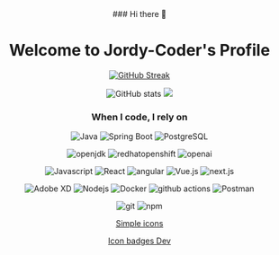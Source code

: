 <div align="center">
  ### Hi there 👋

<!--
**darksos34/darksos34** is a ✨ _special_ ✨ repository because its `README.md` (this file) appears on your GitHub profile.

Here are some ideas to get you started:

- 🔭 I’m currently working on ...
- 🌱 I’m currently learning ...
- 👯 I’m looking to collaborate on ...
- 🤔 I’m looking for help with ...
- 💬 Ask me about ...
- 📫 How to reach me: ...
- 😄 Pronouns: ...
- ⚡ Fun fact: ...
-->

# Welcome to Jordy-Coder's Profile                          

[![GitHub Streak](https://streak-stats.demolab.com?user=darksos34&theme=one-dark-pro&date_format=M%20j%5B%2C%20Y%5D)](https://streak-stats.demolab.com/?user=darksos34&theme=one-dark-pro&date_format=M%20j%5B%2C%20Y%5D)

![GitHub stats](https://github-readme-stats.vercel.app/api?username=darksos34&hide_border=true&show_icons=true&bg_color=151515&title_color=fb4362&icon_color=fb4362&text_bold=false&text_color=9e9e9e)
![](https://github-readme-stats.vercel.app/api/top-langs/?username=darksos34&hide_progress=true&theme=default&hide=html,css,php&langs_count=15)
<h3>When I code, I rely on</h3>
<p>
  <img alt="Java" src="https://img.shields.io/badge/Java-ED8B00?style=for-the-badge&logo=openjdk&logoColor=white"/>
  <img alt="Spring Boot" src="https://img.shields.io/badge/-springboot-6DB33F?style=flat-square&logo=springboot&logoColor=white"/>
  <img alt="PostgreSQL" src="https://img.shields.io/badge/-PostgreSQL-4169E1?style=flat-square&logo=PostgreSQL&logoColor=white" />
</p>
  <img alt="openjdk" src="https://img.shields.io/badge/-openjdk-000000?style=flat-square&logo=openjdk&logoColor=white" />
  <img alt="redhatopenshift" src="https://img.shields.io/badge/-redhatopenshift-EE0000?style=flat-square&logo=redhatopenshift&logoColor=white" />
  <img alt="openai" src="https://img.shields.io/badge/-openai-412991?style=flat-square&logo=openai&logoColor=white" />
</p>    
  <img alt="Javascript" src="https://img.shields.io/badge/-javascript-f7df1c?style=flat-square&logo=javascript&logoColor=black" />
  <img alt="React" src="https://img.shields.io/badge/-React-45b8d8?style=flat-square&logo=react&logoColor=white" />
  <img alt="angular" src="https://img.shields.io/badge/-Angular-DD0031?style=flat-square&logo=angular&logoColor=white" />
  <img alt="Vue.js" src="https://img.shields.io/badge/-Vue.js-4FC08D?style=flat-square&logo=Vue.js&logoColor=white" />
<img alt="next.js" src="https://img.shields.io/badge/-next.js-4FC08D?style=flat-square&logo=next.js&logoColor=white" />

</p>
  <img alt="Adobe XD" src="https://img.shields.io/badge/-Adobe%20XD-ff62f6?style=flat-square&logo=Adobe%20XD&logoColor=white" />
  <img alt="Nodejs" src="https://img.shields.io/badge/-Nodejs-43853d?style=flat-square&logo=Node.js&logoColor=white" />
  <img alt="Docker" src="https://img.shields.io/badge/-Docker-46a2f1?style=flat-square&logo=docker&logoColor=white" />
  <img alt="github actions" src="https://img.shields.io/badge/-Github_Actions-2088FF?style=flat-square&logo=github-actions&logoColor=white" />
  <img alt="Postman" src="https://img.shields.io/badge/-postman-FF6C37?style=flat-square&logo=postman&logoColor=white" />
</p>
  <img alt="git" src="https://img.shields.io/badge/-Git-F05032?style=flat-square&logo=git&logoColor=white" />
  <img alt="npm" src="https://img.shields.io/badge/-NPM-CB3837?style=flat-square&logo=npm&logoColor=white" />

</p>
<p>
  
[Simple icons](https://simpleicons.org)
</p>
<p>
  
[Icon badges Dev](https://dev.to/envoy_/150-badges-for-github-pnk)
</p>
</div>
